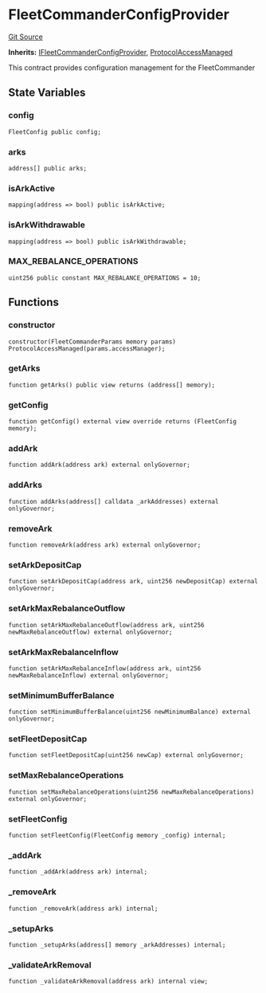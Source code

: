 # FleetCommanderConfigProvider
[Git Source](https://github.com/OasisDEX/summer-earn-protocol/blob/02b633fc64591288020c32f3fcb6421ab62209d5/src/contracts/FleetCommanderConfigProvider.sol)

**Inherits:**
[IFleetCommanderConfigProvider](/src/interfaces/IFleetCommanderConfigProvider.sol/interface.IFleetCommanderConfigProvider.md), [ProtocolAccessManaged](/src/contracts/ProtocolAccessManaged.sol/contract.ProtocolAccessManaged.md)

This contract provides configuration management for the FleetCommander


## State Variables
### config

```solidity
FleetConfig public config;
```


### arks

```solidity
address[] public arks;
```


### isArkActive

```solidity
mapping(address => bool) public isArkActive;
```


### isArkWithdrawable

```solidity
mapping(address => bool) public isArkWithdrawable;
```


### MAX_REBALANCE_OPERATIONS

```solidity
uint256 public constant MAX_REBALANCE_OPERATIONS = 10;
```


## Functions
### constructor


```solidity
constructor(FleetCommanderParams memory params) ProtocolAccessManaged(params.accessManager);
```

### getArks


```solidity
function getArks() public view returns (address[] memory);
```

### getConfig


```solidity
function getConfig() external view override returns (FleetConfig memory);
```

### addArk


```solidity
function addArk(address ark) external onlyGovernor;
```

### addArks


```solidity
function addArks(address[] calldata _arkAddresses) external onlyGovernor;
```

### removeArk


```solidity
function removeArk(address ark) external onlyGovernor;
```

### setArkDepositCap


```solidity
function setArkDepositCap(address ark, uint256 newDepositCap) external onlyGovernor;
```

### setArkMaxRebalanceOutflow


```solidity
function setArkMaxRebalanceOutflow(address ark, uint256 newMaxRebalanceOutflow) external onlyGovernor;
```

### setArkMaxRebalanceInflow


```solidity
function setArkMaxRebalanceInflow(address ark, uint256 newMaxRebalanceInflow) external onlyGovernor;
```

### setMinimumBufferBalance


```solidity
function setMinimumBufferBalance(uint256 newMinimumBalance) external onlyGovernor;
```

### setFleetDepositCap


```solidity
function setFleetDepositCap(uint256 newCap) external onlyGovernor;
```

### setMaxRebalanceOperations


```solidity
function setMaxRebalanceOperations(uint256 newMaxRebalanceOperations) external onlyGovernor;
```

### setFleetConfig


```solidity
function setFleetConfig(FleetConfig memory _config) internal;
```

### _addArk


```solidity
function _addArk(address ark) internal;
```

### _removeArk


```solidity
function _removeArk(address ark) internal;
```

### _setupArks


```solidity
function _setupArks(address[] memory _arkAddresses) internal;
```

### _validateArkRemoval


```solidity
function _validateArkRemoval(address ark) internal view;
```

